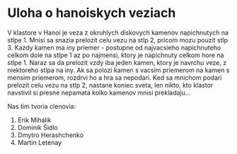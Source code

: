 # Uloha o hanoiskych veziach

V klastore v Hanoi je veza z okruhlych diskovych kamenov napichnutych na stlpe 1.
Mnisi sa snazia prelozit celu vezu na stlp 2, pricom mozu pouzit stlp 3.
Kazdy kamen ma iny priemer - postupne od najvacsieho napichnuteho celkom dole
na stlpe 1 az po najmensi, ktory je napichnuty celkom hore na stlpe 1.
Naraz sa da prelozit vzdy iba jeden kamen, ktory je navrchu veze, z niektoreho
stlpa na iny. Ak sa polozi kamen s vacsim priemerom na kamen s mensim priemerom,
rozdrvi ho a hra sa nepodari. Ked sa mnichom podari prelozit celu vezu na stlp 2,
nastane koniec sveta, len nikto, kto klastor navstivil si presne nepamata
kolko kamenov mnisi prekladaju...

Nas tim tvoria clenovia:

1. Erik Mihálik
2. Dominik Šidlo
3. Dmytro Herashchenko
4. Martin Letenay
